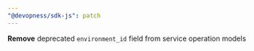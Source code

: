 ```yaml
---
"@devopness/sdk-js": patch
---
```


**Remove** deprecated `environment_id` field from service operation models
